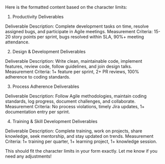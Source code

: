 Here is the formatted content based on the character limits:

1. Productivity Deliverables

Deliverable Description: Complete development tasks on time, resolve assigned bugs, and participate in Agile meetings.
Measurement Criteria: 15-20 story points per sprint, bugs resolved within SLA, 90%+ meeting attendance.

2. Design & Development Deliverables

Deliverable Description: Write clean, maintainable code, implement features, review code, follow guidelines, and join design talks.
Measurement Criteria: 1+ feature per sprint, 2+ PR reviews, 100% adherence to coding standards.

3. Process Adherence Deliverables

Deliverable Description: Follow Agile methodologies, maintain coding standards, log progress, document challenges, and collaborate.
Measurement Criteria: No process violations, timely Jira updates, 1+ documentation entry per sprint.

4. Training & Skill Development Deliverables

Deliverable Description: Complete training, work on projects, share knowledge, seek mentorship, and stay updated on trends.
Measurement Criteria: 1+ training per quarter, 1+ learning project, 1+ knowledge session.

This should fit the character limits in your form exactly. Let me know if you need any adjustments!
